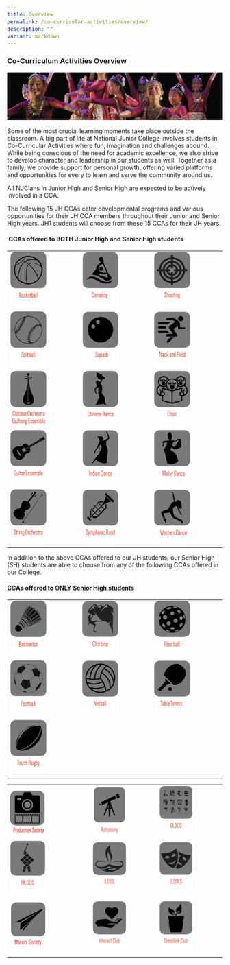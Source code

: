 ```yaml
---
title: Overview
permalink: /co-curricular-activities/overview/
description: ""
variant: markdown
---
```

### Co-Curriculum Activities Overview

![](/images/cca1.png)

Some of the most crucial learning moments take place outside the classroom. A big part of life at National Junior College involves students in Co-Curricular Activities where fun, imagination and challenges abound. While being conscious of the need for academic excellence, we also strive to develop character and leadership in our students as well. Together as a family, we provide support for personal growth, offering varied platforms and opportunities for every to learn and serve the community around us.

All NJCians in Junior High and Senior High are expected to be actively involved in a CCA. &nbsp;

The following 15 JH CCAs cater developmental programs and various opportunities for their JH CCA members throughout their Junior and Senior High years. JH1 students will choose from these 15 CCAs for their JH years.

#### &nbsp;CCAs offered to BOTH Junior High and Senior High students
 
 

|  |  |  |
|---|---|---|
|<a href="https://www.nationaljc.moe.edu.sg/co-curricular-activities/CCAs-offered-to-both-JH-and-SH/basketball/"><img style="width:55%" src="/images/c1.png"></a>  |<a href="https://www.nationaljc.moe.edu.sg/co-curricular-activities/CCAs-offered-to-both-JH-and-SH/canoeing-and-dragon-boating/"><img style="width:55%" src="/images/c2.png"></a>  | <a href="https://www.nationaljc.moe.edu.sg/co-curricular-activities/CCAs-offered-to-both-JH-and-SH/shooting-club/"><img style="width:55%" src="/images/c3.png"></a> |
|<a href="https://www.nationaljc.moe.edu.sg/co-curricular-activities/ccas-offered-to-both-jh-and-sh/softball/"><img style="width:55%" src="/images/c4.png"></a>  | <a href="https://www.nationaljc.moe.edu.sg/co-curricular-activities/CCAs-offered-to-both-JH-and-SH/squash/"><img style="width:55%" src="/images/c5.png"></a> | <a href="https://www.nationaljc.moe.edu.sg/co-curricular-activities/CCAs-offered-to-both-JH-and-SH/track-and-field-and-cross-country/"><img style="width:55%" src="/images/c6.png"></a> |
| <a href="https://www.nationaljc.moe.edu.sg/co-curricular-activities/CCAs-offered-to-both-JH-and-SH/CO-and-GE/"><img style="width:55%" src="/images/c7.png"></a> | <a href="https://www.nationaljc.moe.edu.sg/co-curricular-activities/Clubs-and-Societies/chinese-dance/"><img style="width:55%" src="/images/c8.png"></a> | <a href="https://www.nationaljc.moe.edu.sg/co-curricular-activities/Clubs-and-Societies/choir/"><img style="width:55%" src="/images/c9.png"></a> |
|<a href="https://www.nationaljc.moe.edu.sg/co-curricular-activities/Clubs-and-Societies/guitar-ensemble/"><img style="width:55%" src="/images/c10.png"></a>  | <a href="https://www.nationaljc.moe.edu.sg/co-curricular-activities/Clubs-and-Societies/indian-dance/"><img style="width:55%" src="/images/c11.png"></a> | <a href="https://www.nationaljc.moe.edu.sg/co-curricular-activities/Clubs-and-Societies/malay-dance/"><img style="width:55%" src="/images/c12.png"></a> |
| <a href="https://www.nationaljc.moe.edu.sg/co-curricular-activities/Clubs-and-Societies/string-orchestra/"><img style="width:55%" src="/images/c13.png"></a> | <a href="https://www.nationaljc.moe.edu.sg/co-curricular-activities/Clubs-and-Societies/symphonic-band/"><img style="width:55%" src="/images/c14.png"></a> | <a href="https://www.nationaljc.moe.edu.sg/co-curricular-activities/Clubs-and-Societies/western-dance/"><img style="width:55%" src="/images/c15.png"></a> |
 
 
 In addition to the above CCAs offered to our JH students, our Senior High (SH) students are able to choose from any of the following CCAs offered in our College.

#### CCAs offered to ONLY Senior High students

|  |  |  |
|---|---|---|
| <a href="https://www.nationaljc.moe.edu.sg/co-curricular-activities/Clubs-and-Societies/badminton/"><img style="width:55%" src="/images/c16.png"></a> | <a href="https://www.nationaljc.moe.edu.sg/co-curricular-activities/Clubs-and-Societies/climbing/"><img style="width:55%" src="/images/c17.png"></a> | <a href="https://www.nationaljc.moe.edu.sg/co-curricular-activities/Clubs-and-Societies/floorball/"><img style="width:55%" src="/images/c18.png"></a> |
|  <a href="https://www.nationaljc.moe.edu.sg/co-curricular-activities/clubs-and-societies/football/"><img style="width:55%" src="/images/c19.png"></a>| <a href="https://www.nationaljc.moe.edu.sg/co-curricular-activities/Clubs-and-Societies/netball/"><img style="width:55%" src="/images/c21.png"></a> |<a href="https://www.nationaljc.moe.edu.sg/co-curricular-activities/Clubs-and-Societies/table-tennis/"><img style="width:55%" src="/images/c22.png"></a>  | 
<a href="https://www.nationaljc.moe.edu.sg/co-curricular-activities/Clubs-and-Societies/touch-rugby/"><img style="width:55%" src="/images/c23.png"></a> | | | |

|  |  |  |
|---|---|---|
|<a href="https://www.nationaljc.moe.edu.sg/co-curricular-activities/clubs-and-societies/production-society/"><img style="width:46%" src="/images/production society_3.png"></a> | <a href="https://www.nationaljc.moe.edu.sg/co-curricular-activities/Clubs-and-Societies/astronomy-club/"><img style="width:55%" src="/images/astrologo3.png"></a> | <a href="https://www.nationaljc.moe.edu.sg/co-curricular-activities/Clubs-and-Societies/CLDDS/"><img style="width:55%" src="/images/c27.png"></a> | 
| <a href="https://www.nationaljc.moe.edu.sg/co-curricular-activities/Clubs-and-Societies/malay-cultural-society/"><img style="width:46%" src="/images/c30.png"></a> | <a href="https://www.nationaljc.moe.edu.sg/co-curricular-activities/Clubs-and-Societies/ILDDS/"><img style="width:55%" src="/images/c31.png"></a> | <a href="https://www.nationaljc.moe.edu.sg/co-curricular-activities/Clubs-and-Societies/elddes/"><img style="width:55%" src="/images/c32.png"></a> | 
<a href="https://www.nationaljc.moe.edu.sg/co-curricular-activities/clubs-and-societies/makers-society/"><img style="width:48%" src="/images/msocietysmall.png"></a> | <a href="https://www.nationaljc.moe.edu.sg/co-curricular-activities/Clubs-and-Societies/interact-club/"><img style="width:55%" src="/images/c28.png"></a> | <a href="https://www.nationaljc.moe.edu.sg/co-curricular-activities/Clubs-and-Societies/greenlink-club/"><img style="width:55%" src="/images/c33.png"></a> |